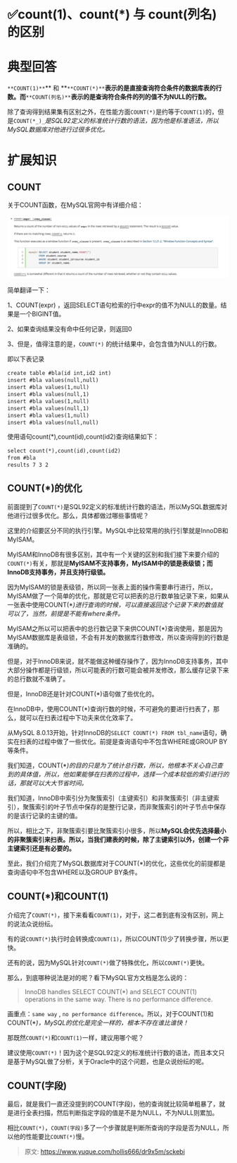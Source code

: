 # ✅count(1)、count(*) 与 count(列名) 的区别


# 典型回答

`**COUNT(1)**`** 和 **`**COUNT(*)**`**表示的是直接查询符合条件的数据库表的行数。而**`**COUNT(列名)**`**表示的是查询符合条件的列的值不为NULL的行数。**

除了查询得到结果集有区别之外，在性能方面`COUNT(*)`是约等于`COUNT(1)`的，但是`COUNT(*_)_`_是SQL92定义的标准统计行数的语法，因为他是标准语法，所以MySQL数据库对他进行过很多优化。_

# 扩展知识


## COUNT

关于COUNT函数，在MySQL官网中有详细介绍：

![15709530990912.jpg](./img/6PzITjk-RNhye-5T/1720861929479-08e82741-4311-44a9-8af8-85a148fc05c5-875399.jpeg)

简单翻译一下：

1、COUNT(expr) ，返回SELECT语句检索的行中expr的值不为NULL的数量。结果是一个BIGINT值。

2、如果查询结果没有命中任何记录，则返回0

3、但是，值得注意的是，`COUNT(*)` 的统计结果中，会包含值为NULL的行数。

即以下表记录

```
create table #bla(id int,id2 int)
insert #bla values(null,null)
insert #bla values(1,null)
insert #bla values(null,1)
insert #bla values(1,null)
insert #bla values(null,1)
insert #bla values(1,null)
insert #bla values(null,null)
```

使用语句count(*),count(id),count(id2)查询结果如下：

```
select count(*),count(id),count(id2)
from #bla
results 7 3 2
```


## COUNT(*)的优化

前面提到了`COUNT(*)`是SQL92定义的标准统计行数的语法，所以MySQL数据库对他进行过很多优化。那么，具体都做过哪些事情呢？

这里的介绍要区分不同的执行引擎。MySQL中比较常用的执行引擎就是InnoDB和MyISAM。

MyISAM和InnoDB有很多区别，其中有一个关键的区别和我们接下来要介绍的`COUNT(*)`有关，那就是**MyISAM不支持事务，MyISAM中的锁是表级锁；而InnoDB支持事务，并且支持行级锁。**

因为MyISAM的锁是表级锁，所以同一张表上面的操作需要串行进行，所以，MyISAM做了一个简单的优化，那就是它可以把表的总行数单独记录下来，如果从一张表中使用COUNT(*_)进行查询的时候，可以直接返回这个记录下来的数值就可以了，当然，前提是不能有where条件。_

MyISAM之所以可以把表中的总行数记录下来供COUNT(*)查询使用，那是因为MyISAM数据库是表级锁，不会有并发的数据库行数修改，所以查询得到的行数是准确的。

但是，对于InnoDB来说，就不能做这种缓存操作了，因为InnoDB支持事务，其中大部分操作都是行级锁，所以可能表的行数可能会被并发修改，那么缓存记录下来的总行数就不准确了。

但是，InnoDB还是针对COUNT(*)语句做了些优化的。

在InnoDB中，使用COUNT(*)查询行数的时候，不可避免的要进行扫表了，那么，就可以在扫表过程中下功夫来优化效率了。

从MySQL 8.0.13开始，针对InnoDB的`SELECT COUNT(*) FROM tbl_name`语句，确实在扫表的过程中做了一些优化。前提是查询语句中不包含WHERE或GROUP BY等条件。

我们知道，COUNT(*_)的目的只是为了统计总行数，所以，他根本不关心自己查到的具体值，所以，他如果能够在扫表的过程中，选择一个成本较低的索引进行的话，那就可以大大节省时间。_

我们知道，InnoDB中索引分为聚簇索引（主键索引）和非聚簇索引（非主键索引），聚簇索引的叶子节点中保存的是整行记录，而非聚簇索引的叶子节点中保存的是该行记录的主键的值。

所以，相比之下，非聚簇索引要比聚簇索引小很多，所以**MySQL会优先选择最小的非聚簇索引来扫表。所以，当我们建表的时候，除了主键索引以外，创建一个非主键索引还是有必要的。**

至此，我们介绍完了MySQL数据库对于COUNT(*)的优化，这些优化的前提都是查询语句中不包含WHERE以及GROUP BY条件。


## COUNT(*)和COUNT(1)

介绍完了`COUNT(*)`，接下来看看`COUNT(1)`，对于，这二者到底有没有区别，网上的说法众说纷纭。

有的说`COUNT(*)`执行时会转换成`COUNT(1)`，所以COUNT(1)少了转换步骤，所以更快。

还有的说，因为MySQL针对`COUNT(*)`做了特殊优化，所以`COUNT(*)`更快。

那么，到底哪种说法是对的呢？看下MySQL官方文档是怎么说的：

> InnoDB handles SELECT COUNT(*) and SELECT COUNT(1) operations in the same way. There is no performance difference.


画重点：`same way` , `no performance difference`。所以，对于COUNT(1)和COUNT(*_)，MySQL的优化是完全一样的，根本不存在谁比谁快！_

那既然`COUNT(*)`和`COUNT(1)`一样，建议用哪个呢？

建议使用`COUNT(*)`！因为这个是SQL92定义的标准统计行数的语法，而且本文只是基于MySQL做了分析，关于Oracle中的这个问题，也是众说纷纭的呢。


## COUNT(字段)

最后，就是我们一直还没提到的COUNT(字段)，他的查询就比较简单粗暴了，就是进行全表扫描，然后判断指定字段的值是不是为NULL，不为NULL则累加。

相比`COUNT(*)`，`COUNT(字段)`多了一个步骤就是判断所查询的字段是否为NULL，所以他的性能要比`COUNT(*)`慢。


> 原文: <https://www.yuque.com/hollis666/dr9x5m/sckebi>